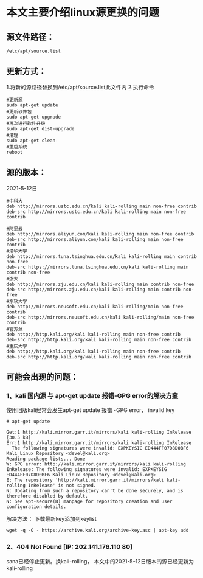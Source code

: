 # **本文主要介绍linux源更换的问题**

## 源文件路径：
```
/etc/apt/source.list
```
## 更新方式：

1.将新的源路径替换到/etc/apt/source.list此文件内
2.执行命令
```
#更新源
sudo apt-get update
#更新软件包
sudo apt-get upgrade
#再次进行软件升级
sudo apt-get dist-upgrade
#清理
sudo apt-get clean
#重启系统
reboot

```
## 源的版本：

 2021-5-12日

```
#中科大
deb http://mirrors.ustc.edu.cn/kali kali-rolling main non-free contrib
deb-src http://mirrors.ustc.edu.cn/kali kali-rolling main non-free contrib

#阿里云
deb http://mirrors.aliyun.com/kali kali-rolling main non-free contrib
deb-src http://mirrors.aliyun.com/kali kali-rolling main non-free contrib
#清华大学
deb http://mirrors.tuna.tsinghua.edu.cn/kali kali-rolling main contrib non-free
deb-src https://mirrors.tuna.tsinghua.edu.cn/kali kali-rolling main contrib non-free
#浙大
deb http://mirrors.zju.edu.cn/kali kali-rolling main contrib non-free
deb-src http://mirrors.zju.edu.cn/kali kali-rolling main contrib non-free
#东软大学
deb http://mirrors.neusoft.edu.cn/kali kali-rolling/main non-free contrib
deb-src http://mirrors.neusoft.edu.cn/kali kali-rolling/main non-free contrib
#官方源
deb http://http.kali.org/kali kali-rolling main non-free contrib
deb-src http://http.kali.org/kali kali-rolling main non-free contrib
#重庆大学
deb http://http.kali.org/kali kali-rolling main non-free contrib
deb-src http://http.kali.org/kali kali-rolling main non-free contrib
```




## 可能会出现的问题：

### 1、kali 国内源 与 apt-get update 报错-GPG error的解决方案

使用旧版kali经常会发生apt-get update 报错 -GPG error， invalid key
```
# apt-get update
```
```
Get:1 http://kali.mirror.garr.it/mirrors/kali kali-rolling InRelease [30.5 kB]
Err:1 http://kali.mirror.garr.it/mirrors/kali kali-rolling InRelease
  The following signatures were invalid: EXPKEYSIG ED444FF07D8D0BF6 Kali Linux Repository <devel@kali.org>
Reading package lists... Done
W: GPG error: http://kali.mirror.garr.it/mirrors/kali kali-rolling InRelease: The following signatures were invalid: EXPKEYSIG ED444FF07D8D0BF6 Kali Linux Repository <devel@kali.org>
E: The repository 'http://kali.mirror.garr.it/mirrors/kali kali-rolling InRelease' is not signed.
N: Updating from such a repository can't be done securely, and is therefore disabled by default.
N: See apt-secure(8) manpage for repository creation and user configuration details.
```
解决方法： 下载最新key添加到keylist
```
wget -q -O - https://archive.kali.org/archive-key.asc | apt-key add
```

### 2、404 Not Found [IP: 202.141.176.110 80]
sana已经停止更新。换kali-rolling， 本文中的2021-5-12日版本的源已经更新为kali-rolling